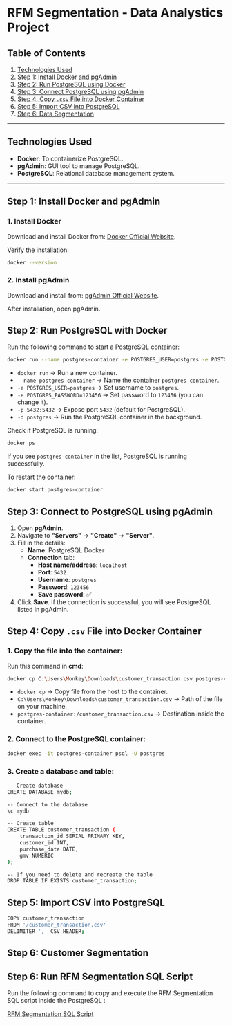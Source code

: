 # RFM  Segmentation - Data Analystics Project

## Table of Contents
1. [Technologies Used](#technologies-used)
2. [Step 1: Install Docker and pgAdmin](#step-1-install-docker-and-pgadmin)
3. [Step 2: Run PostgreSQL using Docker](#step-2-run-postgresql-using-docker)
4. [Step 3: Connect PostgreSQL using pgAdmin](#step-3-connect-postgresql-using-pgadmin)
5. [Step 4: Copy `.csv` File into Docker Container](#step-4-copy-csv-file-into-docker-container)
6. [Step 5: Import CSV into PostgreSQL](#step-5-import-csv-into-postgresql)
7. [Step 6: Data Segmentation](#step-6-data-segmentation)

---

## Technologies Used
- **Docker**: To containerize PostgreSQL.
- **pgAdmin**: GUI tool to manage PostgreSQL.
- **PostgreSQL**: Relational database management system.

---
## Step 1: Install Docker and pgAdmin

### 1. Install Docker

Download and install Docker from: [Docker Official Website](https://www.docker.com/get-started/).

Verify the installation:

```bash
docker --version
```

### 2. Install pgAdmin

Download and install from: [pgAdmin Official Website](https://www.pgadmin.org/download/).

After installation, open pgAdmin.


## Step 2: Run PostgreSQL with Docker

Run the following command to start a PostgreSQL container:

```bash
docker run --name postgres-container -e POSTGRES_USER=postgres -e POSTGRES_PASSWORD=123456 -p 5432:5432 -d postgres
```

- `docker run` → Run a new container.
- `--name postgres-container` → Name the container `postgres-container`.
- `-e POSTGRES_USER=postgres` → Set username to `postgres`.
- `-e POSTGRES_PASSWORD=123456` → Set password to `123456` (you can change it).
- `-p 5432:5432` → Expose port `5432` (default for PostgreSQL).
- `-d postgres` → Run the PostgreSQL container in the background.

Check if PostgreSQL is running:

```bash
docker ps
```

If you see `postgres-container` in the list, PostgreSQL is running successfully.

To restart the container:

```bash
docker start postgres-container
```


## Step 3: Connect to PostgreSQL using pgAdmin

1. Open **pgAdmin**.
2. Navigate to **"Servers"** → **"Create"** → **"Server"**.
3. Fill in the details:
   - **Name**: PostgreSQL Docker
   - **Connection** tab:
     - **Host name/address**: `localhost`
     - **Port**: `5432`
     - **Username**: `postgres`
     - **Password**: `123456`
     - **Save password**: ✅
4. Click **Save**. If the connection is successful, you will see PostgreSQL listed in pgAdmin.


## Step 4: Copy `.csv` File into Docker Container

### 1. Copy the file into the container:

Run this command in **cmd**:

```bash
docker cp C:\Users\Monkey\Downloads\customer_transaction.csv postgres-container:/customer_transaction.csv
```

- `docker cp` → Copy file from the host to the container.
- `C:\Users\Monkey\Downloads\customer_transaction.csv` → Path of the file on your machine.
- `postgres-container:/customer_transaction.csv` → Destination inside the container.

### 2. Connect to the PostgreSQL container:

```bash
docker exec -it postgres-container psql -U postgres
```

### 3. Create a database and table:

```bash
-- Create database
CREATE DATABASE mydb;

-- Connect to the database
\c mydb
```

```bash
-- Create table
CREATE TABLE customer_transaction (
    transaction_id SERIAL PRIMARY KEY,
    customer_id INT,
    purchase_date DATE,
    gmv NUMERIC
);

-- If you need to delete and recreate the table
DROP TABLE IF EXISTS customer_transaction;
```


## Step 5: Import CSV into PostgreSQL

```bash
COPY customer_transaction 
FROM '/customer_transaction.csv' 
DELIMITER ',' CSV HEADER;
```


## Step 6: Customer Segmentation 

## Step 6: Run RFM Segmentation SQL Script

Run the following command to copy and execute the RFM Segmentation SQL script inside the PostgreSQL :

[RFM Segmentation SQL Script](https://github.com/mydg13/rfm_poject/blob/main/sql_scripts/rfm_segmentation.sql)

  
